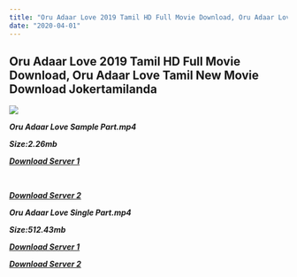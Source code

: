 ```yaml
---
title: "Oru Adaar Love 2019 Tamil HD Full Movie Download, Oru Adaar Love Tamil New Movie Download Jokertamilanda"
date: "2020-04-01"
---
```


## Oru Adaar Love 2019 Tamil HD Full Movie Download, Oru Adaar Love Tamil New Movie Download Jokertamilanda

![](https://images.moviebuff.com/61663271-6b53-4c54-9117-19f816686c54?w=1000)

**_Oru Adaar Love Sample Part.mp4_**

**_Size:2.26mb_**

**_[Download Server 1](http://b7.wetransfer.vip/files/Tamil{b337cb003d07febca875724d018e20f8c1927a284fdd439ea607fcc650de5bb7}20Movies/Tamil{b337cb003d07febca875724d018e20f8c1927a284fdd439ea607fcc650de5bb7}202019{b337cb003d07febca875724d018e20f8c1927a284fdd439ea607fcc650de5bb7}20Movies/Oru{b337cb003d07febca875724d018e20f8c1927a284fdd439ea607fcc650de5bb7}20Adaar{b337cb003d07febca875724d018e20f8c1927a284fdd439ea607fcc650de5bb7}20Love{b337cb003d07febca875724d018e20f8c1927a284fdd439ea607fcc650de5bb7}20(2019)/Oru{b337cb003d07febca875724d018e20f8c1927a284fdd439ea607fcc650de5bb7}20Adaar{b337cb003d07febca875724d018e20f8c1927a284fdd439ea607fcc650de5bb7}20Love{b337cb003d07febca875724d018e20f8c1927a284fdd439ea607fcc650de5bb7}20(2019){b337cb003d07febca875724d018e20f8c1927a284fdd439ea607fcc650de5bb7}20HD{b337cb003d07febca875724d018e20f8c1927a284fdd439ea607fcc650de5bb7}20DVDRip/Oru{b337cb003d07febca875724d018e20f8c1927a284fdd439ea607fcc650de5bb7}20Adaar{b337cb003d07febca875724d018e20f8c1927a284fdd439ea607fcc650de5bb7}20Love{b337cb003d07febca875724d018e20f8c1927a284fdd439ea607fcc650de5bb7}20(2019){b337cb003d07febca875724d018e20f8c1927a284fdd439ea607fcc650de5bb7}20Sample{b337cb003d07febca875724d018e20f8c1927a284fdd439ea607fcc650de5bb7}20(640x360).mp4)_**

**_[  
](http://b7.wetransfer.vip/files/Tamil{b337cb003d07febca875724d018e20f8c1927a284fdd439ea607fcc650de5bb7}20Movies/Tamil{b337cb003d07febca875724d018e20f8c1927a284fdd439ea607fcc650de5bb7}202019{b337cb003d07febca875724d018e20f8c1927a284fdd439ea607fcc650de5bb7}20Movies/Oru{b337cb003d07febca875724d018e20f8c1927a284fdd439ea607fcc650de5bb7}20Adaar{b337cb003d07febca875724d018e20f8c1927a284fdd439ea607fcc650de5bb7}20Love{b337cb003d07febca875724d018e20f8c1927a284fdd439ea607fcc650de5bb7}20(2019)/Oru{b337cb003d07febca875724d018e20f8c1927a284fdd439ea607fcc650de5bb7}20Adaar{b337cb003d07febca875724d018e20f8c1927a284fdd439ea607fcc650de5bb7}20Love{b337cb003d07febca875724d018e20f8c1927a284fdd439ea607fcc650de5bb7}20(2019){b337cb003d07febca875724d018e20f8c1927a284fdd439ea607fcc650de5bb7}20HD{b337cb003d07febca875724d018e20f8c1927a284fdd439ea607fcc650de5bb7}20DVDRip/Oru{b337cb003d07febca875724d018e20f8c1927a284fdd439ea607fcc650de5bb7}20Adaar{b337cb003d07febca875724d018e20f8c1927a284fdd439ea607fcc650de5bb7}20Love{b337cb003d07febca875724d018e20f8c1927a284fdd439ea607fcc650de5bb7}20(2019){b337cb003d07febca875724d018e20f8c1927a284fdd439ea607fcc650de5bb7}20Sample{b337cb003d07febca875724d018e20f8c1927a284fdd439ea607fcc650de5bb7}20(640x360).mp4)_**

**_[Download Server 2](http://b7.wetransfer.vip/files/Tamil{b337cb003d07febca875724d018e20f8c1927a284fdd439ea607fcc650de5bb7}20Movies/Tamil{b337cb003d07febca875724d018e20f8c1927a284fdd439ea607fcc650de5bb7}202019{b337cb003d07febca875724d018e20f8c1927a284fdd439ea607fcc650de5bb7}20Movies/Oru{b337cb003d07febca875724d018e20f8c1927a284fdd439ea607fcc650de5bb7}20Adaar{b337cb003d07febca875724d018e20f8c1927a284fdd439ea607fcc650de5bb7}20Love{b337cb003d07febca875724d018e20f8c1927a284fdd439ea607fcc650de5bb7}20(2019)/Oru{b337cb003d07febca875724d018e20f8c1927a284fdd439ea607fcc650de5bb7}20Adaar{b337cb003d07febca875724d018e20f8c1927a284fdd439ea607fcc650de5bb7}20Love{b337cb003d07febca875724d018e20f8c1927a284fdd439ea607fcc650de5bb7}20(2019){b337cb003d07febca875724d018e20f8c1927a284fdd439ea607fcc650de5bb7}20HD{b337cb003d07febca875724d018e20f8c1927a284fdd439ea607fcc650de5bb7}20DVDRip/Oru{b337cb003d07febca875724d018e20f8c1927a284fdd439ea607fcc650de5bb7}20Adaar{b337cb003d07febca875724d018e20f8c1927a284fdd439ea607fcc650de5bb7}20Love{b337cb003d07febca875724d018e20f8c1927a284fdd439ea607fcc650de5bb7}20(2019){b337cb003d07febca875724d018e20f8c1927a284fdd439ea607fcc650de5bb7}20Sample{b337cb003d07febca875724d018e20f8c1927a284fdd439ea607fcc650de5bb7}20(640x360).mp4)_**

**_Oru Adaar Love Single Part.mp4_**

**_Size:512.43mb_**

**_[Download Server 1  
](http://b7.wetransfer.vip/files/Tamil{b337cb003d07febca875724d018e20f8c1927a284fdd439ea607fcc650de5bb7}20Movies/Tamil{b337cb003d07febca875724d018e20f8c1927a284fdd439ea607fcc650de5bb7}202019{b337cb003d07febca875724d018e20f8c1927a284fdd439ea607fcc650de5bb7}20Movies/Oru{b337cb003d07febca875724d018e20f8c1927a284fdd439ea607fcc650de5bb7}20Adaar{b337cb003d07febca875724d018e20f8c1927a284fdd439ea607fcc650de5bb7}20Love{b337cb003d07febca875724d018e20f8c1927a284fdd439ea607fcc650de5bb7}20(2019)/Oru{b337cb003d07febca875724d018e20f8c1927a284fdd439ea607fcc650de5bb7}20Adaar{b337cb003d07febca875724d018e20f8c1927a284fdd439ea607fcc650de5bb7}20Love{b337cb003d07febca875724d018e20f8c1927a284fdd439ea607fcc650de5bb7}20(2019){b337cb003d07febca875724d018e20f8c1927a284fdd439ea607fcc650de5bb7}20HD{b337cb003d07febca875724d018e20f8c1927a284fdd439ea607fcc650de5bb7}20DVDRip/Oru{b337cb003d07febca875724d018e20f8c1927a284fdd439ea607fcc650de5bb7}20Adaar{b337cb003d07febca875724d018e20f8c1927a284fdd439ea607fcc650de5bb7}20Love{b337cb003d07febca875724d018e20f8c1927a284fdd439ea607fcc650de5bb7}20(2019){b337cb003d07febca875724d018e20f8c1927a284fdd439ea607fcc650de5bb7}20Single{b337cb003d07febca875724d018e20f8c1927a284fdd439ea607fcc650de5bb7}20Part{b337cb003d07febca875724d018e20f8c1927a284fdd439ea607fcc650de5bb7}20(640x360).mp4)_**

**_[Download Server 2](http://b7.wetransfer.vip/files/Tamil{b337cb003d07febca875724d018e20f8c1927a284fdd439ea607fcc650de5bb7}20Movies/Tamil{b337cb003d07febca875724d018e20f8c1927a284fdd439ea607fcc650de5bb7}202019{b337cb003d07febca875724d018e20f8c1927a284fdd439ea607fcc650de5bb7}20Movies/Oru{b337cb003d07febca875724d018e20f8c1927a284fdd439ea607fcc650de5bb7}20Adaar{b337cb003d07febca875724d018e20f8c1927a284fdd439ea607fcc650de5bb7}20Love{b337cb003d07febca875724d018e20f8c1927a284fdd439ea607fcc650de5bb7}20(2019)/Oru{b337cb003d07febca875724d018e20f8c1927a284fdd439ea607fcc650de5bb7}20Adaar{b337cb003d07febca875724d018e20f8c1927a284fdd439ea607fcc650de5bb7}20Love{b337cb003d07febca875724d018e20f8c1927a284fdd439ea607fcc650de5bb7}20(2019){b337cb003d07febca875724d018e20f8c1927a284fdd439ea607fcc650de5bb7}20HD{b337cb003d07febca875724d018e20f8c1927a284fdd439ea607fcc650de5bb7}20DVDRip/Oru{b337cb003d07febca875724d018e20f8c1927a284fdd439ea607fcc650de5bb7}20Adaar{b337cb003d07febca875724d018e20f8c1927a284fdd439ea607fcc650de5bb7}20Love{b337cb003d07febca875724d018e20f8c1927a284fdd439ea607fcc650de5bb7}20(2019){b337cb003d07febca875724d018e20f8c1927a284fdd439ea607fcc650de5bb7}20Single{b337cb003d07febca875724d018e20f8c1927a284fdd439ea607fcc650de5bb7}20Part{b337cb003d07febca875724d018e20f8c1927a284fdd439ea607fcc650de5bb7}20(640x360).mp4)_**
